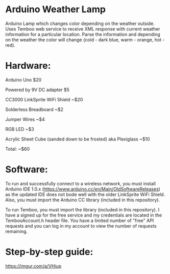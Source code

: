 # Arduino Weather Lamp
Arduino Lamp which changes color depending on the weather outside. Uses Temboo web service to receive XML response with current weather information for a particular location. 
Parse the information and depending on the weather the color will change (cold - dark blue, warm - orange, hot - red).

# Hardware:

Arduino Uno $20

Powered by 9V DC adapter $5

CC3000 LinkSprite WiFi Shield ~$20

Solderless Breadboard ~$2

Jumper Wires ~$4

RGB LED ~$3

Acrylic Sheet Cube (sanded down to be frosted) aka Plexiglass ~$10

Total: ~$60 

# Software:

To run and successfully connect to a wireless network, you must install Arduino IDE 1.0.x (https://www.arduino.cc/en/Main/OldSoftwareReleases) as the updated IDE does not bode well with the older LinkSprite WiFi Shield. 
Also, you must import the Arduino CC library (included in this repository). 

To run Temboo, you must import the library (included in this repository). I have a signed up for the free service and my credentials are located in the TembooAccount.h header file. You
have a limited number of "free" API requests and you can log in my account to view the number of requests remaining. 

# Step-by-step guide: 

https://imgur.com/a/VHiup





